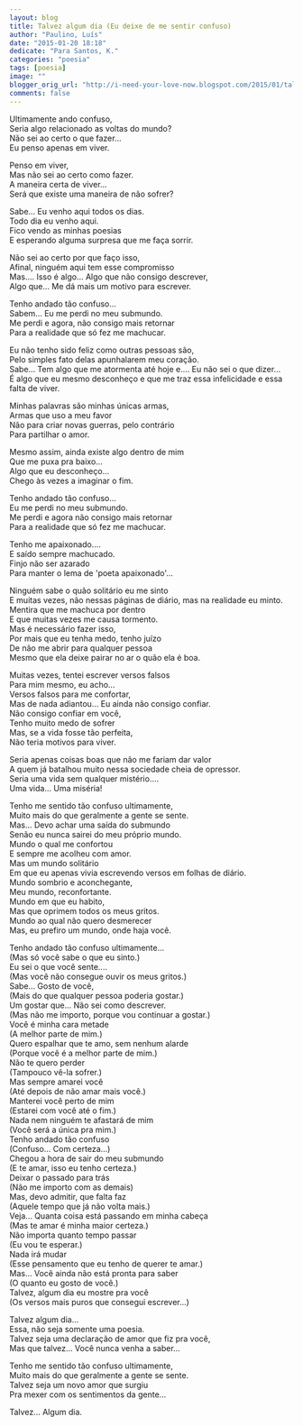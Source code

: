 ```yaml
---
layout: blog
title: Talvez algum dia (Eu deixe de me sentir confuso)
author: "Paulino, Luís"
date: "2015-01-20 18:18"
dedicate: "Para Santos, K."
categories: "poesia"
tags: [poesia]
image: ""
blogger_orig_url: "http://i-need-your-love-now.blogspot.com/2015/01/talvez-algum-dia-eu-deixe-de-me-sentir.html"
comments: false
---
```


Ultimamente ando confuso,\
Seria algo relacionado as voltas do mundo?\
Não sei ao certo o que fazer...\
Eu penso apenas em viver.

Penso em viver,\
Mas não sei ao certo como fazer.\
A maneira certa de viver...\
Será que existe uma maneira de não sofrer?

Sabe... Eu venho aqui todos os dias.\
Todo dia eu venho aqui.\
Fico vendo as minhas poesias\
E esperando alguma surpresa que me faça sorrir.

Não sei ao certo por que faço isso,\
Afinal, ninguém aqui tem esse compromisso\
Mas.... Isso é algo... Algo que não consigo descrever,\
Algo que... Me dá mais um motivo para escrever.

Tenho andado tão confuso...\
Sabem... Eu me perdi no meu submundo.\
Me perdi e agora, não consigo mais retornar\
Para a realidade que só fez me machucar.

Eu não tenho sido feliz como outras pessoas são,\
Pelo simples fato delas apunhalarem meu coração.\
Sabe... Tem algo que me atormenta até hoje e.... Eu não sei o que dizer...\
É algo que eu mesmo desconheço e que me traz essa infelicidade e essa falta de viver.

Minhas palavras são minhas únicas armas,\
Armas que uso a meu favor\
Não para criar novas guerras, pelo contrário\
Para partilhar o amor.

Mesmo assim, ainda existe algo dentro de mim\
Que me puxa pra baixo...\
Algo que eu desconheço...\
Chego às vezes a imaginar o fim.

Tenho andado tão confuso...\
Eu me perdi no meu submundo.\
Me perdi e agora não consigo mais retornar\
Para a realidade que só fez me machucar.

Tenho me apaixonado....\
E saído sempre machucado.\
Finjo não ser azarado\
Para manter o lema de 'poeta apaixonado'...

Ninguém sabe o quão solitário eu me sinto\
E muitas vezes, não nessas páginas de diário, mas na realidade eu minto.\
Mentira que me machuca por dentro\
E que muitas vezes me causa tormento.\
Mas é necessário fazer isso,\
Por mais que eu tenha medo, tenho juízo\
De não me abrir para qualquer pessoa\
Mesmo que ela deixe pairar no ar o quão ela é boa.

Muitas vezes, tentei escrever versos falsos\
Para mim mesmo, eu acho...\
Versos falsos para me confortar,\
Mas de nada adiantou... Eu ainda não consigo confiar.\
Não consigo confiar em você,\
Tenho muito medo de sofrer\
Mas, se a vida fosse tão perfeita,\
Não teria motivos para viver.

Seria apenas coisas boas que não me fariam dar valor\
A quem já batalhou muito nessa sociedade cheia de opressor.\
Seria uma vida sem qualquer mistério....\
Uma vida... Uma miséria!

Tenho me sentido tão confuso ultimamente,\
Muito mais do que geralmente a gente se sente.\
Mas... Devo achar uma saída do submundo\
Senão eu nunca sairei do meu próprio mundo.\
Mundo o qual me confortou\
E sempre me acolheu com amor.\
Mas um mundo solitário\
Em que eu apenas vivia escrevendo versos em folhas de diário.\
Mundo sombrio e aconchegante,\
Meu mundo, reconfortante.\
Mundo em que eu habito,\
Mas que oprimem todos os meus gritos.\
Mundo ao qual não quero desmerecer\
Mas, eu prefiro um mundo, onde haja você.

Tenho andado tão confuso ultimamente...\
(Mas só você sabe o que eu sinto.)\
Eu sei o que você sente....\
(Mas você não consegue ouvir os meus gritos.)\
Sabe... Gosto de você,\
(Mais do que qualquer pessoa poderia gostar.)\
Um gostar que... Não sei como descrever.\
(Mas não me importo, porque vou continuar a gostar.)\
Você é minha cara metade\
(A melhor parte de mim.)\
Quero espalhar que te amo, sem nenhum alarde\
(Porque você é a melhor parte de mim.)\
Não te quero perder\
(Tampouco vê-la sofrer.)\
Mas sempre amarei você\
(Até depois de não amar mais você.)\
Manterei você perto de mim\
(Estarei com você até o fim.)\
Nada nem ninguém te afastará de mim\
(Você será a única pra mim.)\
Tenho andado tão confuso\
(Confuso... Com certeza...)\
Chegou a hora de sair do meu submundo\
(E te amar, isso eu tenho certeza.)\
Deixar o passado para trás\
(Não me importo com as demais)\
Mas, devo admitir, que falta faz\
(Aquele tempo que já não volta mais.)\
Veja... Quanta coisa está passando em minha cabeça\
(Mas te amar é minha maior certeza.)\
Não importa quanto tempo passar\
(Eu vou te esperar.)\
Nada irá mudar\
(Esse pensamento que eu tenho de querer te amar.)\
Mas... Você ainda não está pronta para saber\
(O quanto eu gosto de você.)\
Talvez, algum dia eu mostre pra você\
(Os versos mais puros que consegui escrever...)

Talvez algum dia...\
Essa, não seja somente uma poesia.\
Talvez seja uma declaração de amor que fiz pra você,\
Mas que talvez... Você nunca venha a saber...

Tenho me sentido tão confuso ultimamente,\
Muito mais do que geralmente a gente se sente.\
Talvez seja um novo amor que surgiu\
Pra mexer com os sentimentos da gente...

Talvez... Algum dia.
